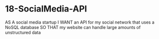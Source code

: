 # 18-SocialMedia-API
AS A social media startup I WANT an API for my social network that uses a NoSQL database SO THAT my website can handle large amounts of unstructured data
